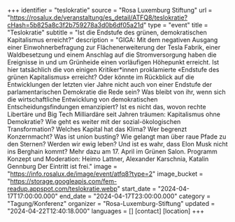 +++
identifier = "teslokratie"
source = "Rosa Luxemburg Stiftung"
url = "https://rosalux.de/veranstaltung/es_detail/ATFQ8/teslokratie?cHash=5b825a8c3f2b759278a3d0b6df05a21d"
type = "event"
title = "Teslokratie"
subtitle = "Ist die Endstufe des grünen, demokratischen Kapitalismus erreicht?"
description = "GIGA: Mit dem negativen Ausgang einer Einwohnerbefragung zur Flächenerweiterung der Tesla Fabrik, einer Waldbesetzung und einem Anschlag auf die Stromversorgung haben die Ereignisse in und um Grünheide einen vorläufigen Höhepunkt erreicht. Ist hier tatsächlich die von einigen Kritiker*innen proklamierte «Endstufe des grünen Kapitalismus» erreicht? Oder könnte im Rückblick auf die Entwicklungen der letzten vier Jahre nicht auch von einer Endstufe der parlamentarischen Demokratie die Rede sein? Was bleibt von ihr, wenn sich die wirtschaftliche Entwicklung von demokratischen Entscheidungsfindungen emanzipiert? Ist es nicht das, wovon rechte Libertäre und Big Tech Milliardäre seit Jahren träumen: Kapitalismus ohne Demokratie?
Wie geht es weiter mit der sozial-ökologischen Transformation? Welches Kapital hat das Klima? Wer begrenzt Konzernmacht? Was ist union busting? Wie gelangt man über raue Pfade zu den Sternen? Werden wir ewig leben? Und ist es wahr, dass Elon Musk nicht ins Berghain kommt? Mehr dazu am 17. April im Grünen Salon. 
Programm
Konzept und Moderation: Heimo Lattner, Alexander Karschnia, Katalin Gennburg
Der Eintritt ist frei."
image = "https://info.rosalux.de/image/event/atfq8?type=2"
image_bucket = "https://storage.googleapis.com/fem-readup.appspot.com/teslokratie.webp"
start_date = "2024-04-17T17:00:00.000"
end_date = "2024-04-17T23:00:00.000"
category = "Tagung/Konferenz"
organizer = "Rosa-Luxemburg-Stiftung"
updated = "2024-04-22T12:40:18.000"
languages = []
[contact]
[location]
+++